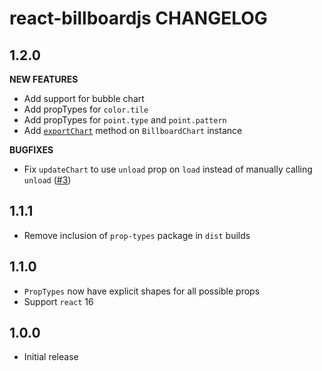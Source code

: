 # react-billboardjs CHANGELOG

## 1.2.0

**NEW FEATURES**

* Add support for bubble chart
* Add propTypes for `color.tile`
* Add propTypes for `point.type` and `point.pattern`
* Add [`exportChart`](README.md#exportchart) method on `BillboardChart` instance

**BUGFIXES**

* Fix `updateChart` to use `unload` prop on `load` instead of manually calling `unload` ([#3](https://github.com/planttheidea/react-billboardjs/pull/3))

## 1.1.1

* Remove inclusion of `prop-types` package in `dist` builds

## 1.1.0

* `PropTypes` now have explicit shapes for all possible props
* Support `react` 16

## 1.0.0

* Initial release
